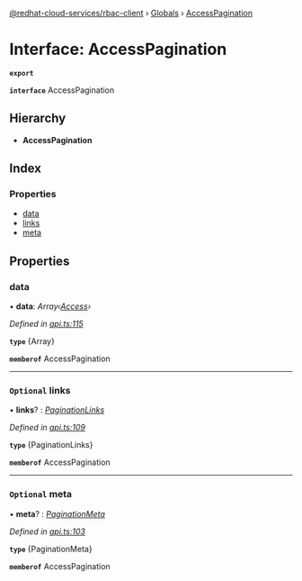 [@redhat-cloud-services/rbac-client](../README.md) › [Globals](../globals.md) › [AccessPagination](accesspagination.md)

# Interface: AccessPagination

**`export`** 

**`interface`** AccessPagination

## Hierarchy

* **AccessPagination**

## Index

### Properties

* [data](accesspagination.md#data)
* [links](accesspagination.md#optional-links)
* [meta](accesspagination.md#optional-meta)

## Properties

###  data

• **data**: *Array‹[Access](access.md)›*

*Defined in [api.ts:115](https://github.com/RedHatInsights/javascript-clients/blob/master/packages/rbac/api.ts#L115)*

**`type`** {Array<Access>}

**`memberof`** AccessPagination

___

### `Optional` links

• **links**? : *[PaginationLinks](paginationlinks.md)*

*Defined in [api.ts:109](https://github.com/RedHatInsights/javascript-clients/blob/master/packages/rbac/api.ts#L109)*

**`type`** {PaginationLinks}

**`memberof`** AccessPagination

___

### `Optional` meta

• **meta**? : *[PaginationMeta](paginationmeta.md)*

*Defined in [api.ts:103](https://github.com/RedHatInsights/javascript-clients/blob/master/packages/rbac/api.ts#L103)*

**`type`** {PaginationMeta}

**`memberof`** AccessPagination
